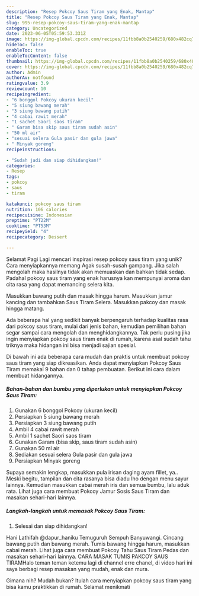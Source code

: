 ```yaml
---
description: "Resep Pokcoy Saus Tiram yang Enak, Mantap"
title: "Resep Pokcoy Saus Tiram yang Enak, Mantap"
slug: 995-resep-pokcoy-saus-tiram-yang-enak-mantap
category: Uncategorized
date: 2023-06-05T05:59:53.331Z
image: https://img-global.cpcdn.com/recipes/11fbb8a0b2540259/680x482cq70/pokcoy-saus-tiram-foto-resep-utama.jpg
hideToc: false
enableToc: true
enableTocContent: false
thumbnail: https://img-global.cpcdn.com/recipes/11fbb8a0b2540259/680x482cq70/pokcoy-saus-tiram-foto-resep-utama.jpg
cover: https://img-global.cpcdn.com/recipes/11fbb8a0b2540259/680x482cq70/pokcoy-saus-tiram-foto-resep-utama.jpg
author: Admin
authorAv: notfound
ratingvalue: 3.9
reviewcount: 10
recipeingredient:
- "6 bonggol Pokcoy ukuran kecil"
- "5 siung bawang merah"
- "3 siung bawang putih"
- "4 cabai rawit merah"
- "1 sachet Saori saos tiram"
- " Garam bisa skip saus tiram sudah asin"
- "50 ml air"
- "sesuai selera Gula pasir dan gula jawa"
- " Minyak goreng"
recipeinstructions:

- "Sudah jadi dan siap dihidangkan!"
categories:
- Resep
tags:
- pokcoy
- saus
- tiram

katakunci: pokcoy saus tiram 
nutrition: 106 calories
recipecuisine: Indonesian
preptime: "PT22M"
cooktime: "PT53M"
recipeyield: "4"
recipecategory: Dessert

---
```



Selamat Pagi Lagi mencari inspirasi resep pokcoy saus tiram yang unik? Cara menyiapkannya memang Agak susah-susah gampang. Jika salah mengolah maka hasilnya tidak akan memuaskan dan bahkan tidak sedap. Padahal pokcoy saus tiram yang enak harusnya kan mempunyai aroma dan cita rasa yang dapat memancing selera kita.


Masukkan bawang putih dan masak hingga harum. Masukkan jamur kancing dan tambahkan Saus Tiram Selera. Masukkan pakcoy dan masak hingga matang.

Ada beberapa hal yang sedikit banyak berpengaruh terhadap kualitas rasa dari pokcoy saus tiram, mulai dari jenis bahan, kemudian pemilihan bahan segar sampai cara mengolah dan menghidangkannya. Tak perlu pusing jika ingin menyiapkan pokcoy saus tiram enak di rumah, karena asal sudah tahu triknya maka hidangan ini bisa menjadi sajian spesial.


Di bawah ini ada beberapa cara mudah dan praktis untuk membuat pokcoy saus tiram yang siap dikreasikan. Anda dapat menyiapkan Pokcoy Saus Tiram memakai 9 bahan dan 0 tahap pembuatan. Berikut ini cara dalam membuat hidangannya.

<!--inarticleads1-->

##### Bahan-bahan dan bumbu yang diperlukan untuk menyiapkan Pokcoy Saus Tiram:

1. Gunakan 6 bonggol Pokcoy (ukuran kecil)
1. Persiapkan 5 siung bawang merah
1. Persiapkan 3 siung bawang putih
1. Ambil 4 cabai rawit merah
1. Ambil 1 sachet Saori saos tiram
1. Gunakan  Garam (bisa skip, saus tiram sudah asin)
1. Gunakan 50 ml air
1. Sediakan sesuai selera Gula pasir dan gula jawa
1. Persiapkan  Minyak goreng


Supaya semakin lengkap, masukkan pula irisan daging ayam fillet, ya.. Meski begitu, tampilan dan cita rasanya bisa diadu lho dengan menu sayur lainnya. Kemudian masukkan cabai merah iris dan semua bumbu, lalu aduk rata. Lihat juga cara membuat Pokcoy Jamur Sosis Saus Tiram dan masakan sehari-hari lainnya. 

<!--inarticleads2-->

##### Langkah-langkah untuk memasak Pokcoy Saus Tiram:


1. Selesai dan siap dihidangkan!

Hani Lathifah @dapur_haniku Temuguruh Sempuh Banyuwangi. Cincang bawang putih dan bawang merah. Tumis bawang hingga harum, masukkan cabai merah. Lihat juga cara membuat Pokcoy Tahu Saus Tiram Pedas dan masakan sehari-hari lainnya. CARA MASAK TUMIS PAKCOY SAUS TIRAMHalo teman teman ketemu lagi di channel erre chanel, di video hari ini saya berbagi resep masakan yang mudah, enak dan mura. 

Gimana nih? Mudah bukan? Itulah cara menyiapkan pokcoy saus tiram yang bisa kamu praktikkan di rumah. Selamat menikmati

